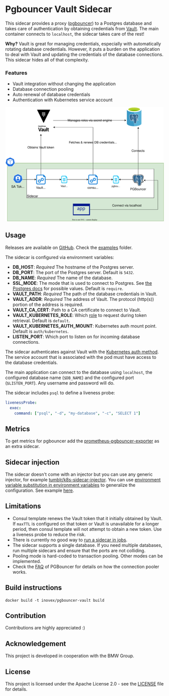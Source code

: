 # Pgbouncer Vault Sidecar

This sidecar provides a proxy ([pgbouncer](https://www.pgbouncer.org/)) to a Postgres database and takes care of authentication by obtaining credentials from [Vault](https://www.vaultproject.io/). The main container connects to `localhost`, the sidecar takes care of the rest!

**Why?** Vault is great for managing credentials, especially with automatically rotating database credentials. However, it puts a burden on the application to deal with Vault and updating the credentials of the database connections. This sidecar hides all of that complexity.

### Features

- Vault integration without changing the application
- Database connection pooling
- Auto renewal of database credentials
- Authentication with Kubernetes service account

![Diagram](./diagram.svg)

## Usage

Releases are available on [GitHub](https://github.com/inovex/pgbouncer-vault-sidecar/pkgs/container/pgbouncer-vault-sidecar). Check the [examples](examples/) folder.

The sidecar is configured via environment variables:

- **DB_HOST**: *Required* The hostname of the Postgres server.
- **DB_PORT**: The port of the Postgres server. Default is `5432`.
- **DB_NAME**: *Required* The name of the database.
- **SSL_MODE**: The mode that is used to connect to Postgres. See [the Postgres docs](https://www.postgresql.org/docs/current/libpq-connect.html) for possible values. Default is `require`.
- **VAULT_PATH**: *Required* The path of the database credentials in Vault.
- **VAULT_ADDR**: *Required* The address of Vault. The protocol (http(s)) portion of the address is required.
- **VAULT_CA_CERT**: Path to a CA certificate to connect to Vault.
- **VAULT_KUBERNETES_ROLE**: Which [role](https://www.vaultproject.io/docs/auth/kubernetes#via-the-api) to request during token retrieval. Default is `default`.
- **VAULT_KUBERNETES_AUTH_MOUNT**: Kubernetes auth mount point. Default is `auth/kubernetes`.
- **LISTEN_PORT**: Which port to listen on for incoming database connections.

The sidecar authenticates against Vault with the [Kubernetes auth method](https://www.vaultproject.io/docs/auth/kubernetes). The service account that is associated with the pod must have access to the database credentials.

The main application can connect to the database using `localhost`, the configured database name (`$DB_NAME`) and the configured port (`$LISTEN_PORT`). Any username and password will do.

The sidecar includes `psql` to define a liveness probe:

```yaml
livenessProbe:
  exec:
    command: ["psql", "-d", "my-database", "-c", "SELECT 1"]
```

## Metrics

To get metrics for pgbouncer add the [prometheus-pgbouncer-exporter](https://github.com/spreaker/prometheus-pgbouncer-exporter) as an extra sidecar.

## Sidecar injection

The sidecar doesn't come with an injector but you can use any generic injector, for example [tumblr/k8s-sidecar-injector](https://github.com/tumblr/k8s-sidecar-injector). You can use [environment variable substitution in environment variables](https://stackoverflow.com/a/49583616/1863595) to generalize the configuration. See example [here](examples/sidecar-injection).

## Limitations

- Consul template renews the Vault token that it initially obtained by Vault. If `maxTTL` is configured on that token or Vault is unavailable for a longer period, then consul template will not attempt to obtain a new token. Use a liveness probe to reduce the risk.
- There is currently no good way to [run a sidecar in jobs](https://github.com/kubernetes/kubernetes/issues/25908).
- The sidecar supports a single database. If you need multiple databases, run multiple sidecars and ensure that the ports are not colliding.
- Pooling mode is hard-coded to transaction pooling. Other modes can be implemented.
- Check the [FAQ](http://www.pgbouncer.org/faq.html) of PGBouncer for details on how the connection pooler works.

## Build instructions

`docker build -t inovex/pgbouncer-vault build`

## Contribution

Contributions are highly appreciated :)

## Acknowledgement

This project is developed in cooperation with the BMW Group.

## License

This project is licensed under the Apache License 2.0 - see the [LICENSE](./LICENSE) file for details.
